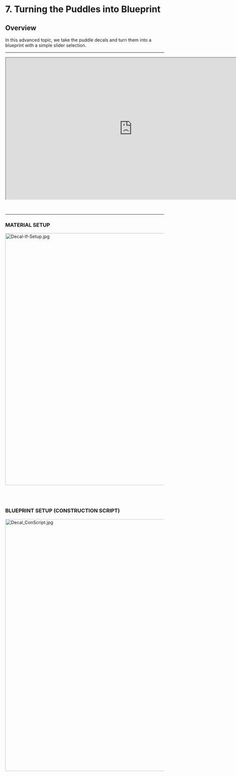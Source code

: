 # 7. Turning the Puddles into Blueprint

<h2>Overview</h2>
<p>In this advanced topic, we take the puddle decals and turn them into a blueprint with a simple slider selection.</p>
<hr>
<p><iframe title="YouTube video player" src="https://www.youtube.com/embed/vVIAVR61OYo?rel=0" width="800" height="450" allowfullscreen="allowfullscreen" allow="accelerometer; autoplay; clipboard-write; encrypted-media; gyroscope; picture-in-picture"></iframe></p>
<p>&nbsp;</p>
<hr>
<h3>MATERIAL SETUP</h3>
<p><img src="https://vertexschool.instructure.com/courses/464/files/27961/preview?verifier=cIWaEPhyIf06PPFAPG5zHa1g9ZSM9h1mJueZeg7s" alt="Decal-If-Setup.jpg" width="800" data-api-endpoint="https://vertexschool.instructure.com/api/v1/courses/464/files/27961" data-api-returntype="File">&nbsp;&nbsp;</p>
<p>&nbsp;</p>
<h3>BLUEPRINT SETUP (CONSTRUCTION SCRIPT)</h3>
<p><img src="https://vertexschool.instructure.com/courses/464/files/27970/preview?verifier=StcOlIiJ86OUTHvK3AcVZ8egcKLlCtZisR8MoIKY" alt="Decal_ConScript.jpg" width="800" data-api-endpoint="https://vertexschool.instructure.com/api/v1/courses/464/files/27970" data-api-returntype="File">&nbsp;&nbsp;</p>